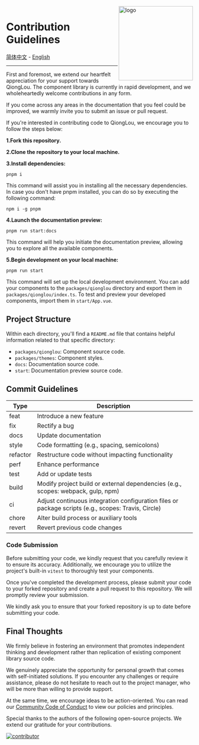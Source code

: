<img alt="logo" style="float: right;right: 0px" src="https://github.com/jsrac/qionglou/assets/57232813/27cc8391-1b7f-468c-8e53-c14494df3ae0" width="200" div align=right>

# Contribution Guidelines

[简体中文](https://github.com/Jiangxue-team/qionglou/wiki/%E8%B4%A1%E7%8C%AE%E6%8C%87%E5%8D%97) -
[English](https://github.com/Jiangxue-team/qionglou/wiki/Contribution-Guidelines)

---

First and foremost, we extend our heartfelt appreciation for your support towards QiongLou. The component library is currently in rapid development, and we wholeheartedly welcome contributions in any form.

If you come across any areas in the documentation that you feel could be improved, we warmly invite you to submit an issue or pull request.

If you're interested in contributing code to QiongLou, we encourage you to follow the steps below:

**1.Fork this repository.**

**2.Clone the repository to your local machine.**

**3.Install dependencies:**

```ssh
pnpm i
```

This command will assist you in installing all the necessary dependencies. In case you don't have pnpm installed, you can do so by executing the following command:

```ssh
npm i -g pnpm
```

**4.Launch the documentation preview:**

```ssh
pnpm run start:docs
```

This command will help you initiate the documentation preview, allowing you to explore all the available components.

**5.Begin development on your local machine:**

```ssh
pnpm run start
```

This command will set up the local development environment. You can add your components to the `packages/qionglou` directory and export them in `packages/qionglou/index.ts`. To test and preview your developed components, import them in `start/App.vue`.

## Project Structure

Within each directory, you'll find a `README.md` file that contains helpful information related to that specific directory:

- `packages/qionglou`: Component source code.
- `packages/themes`: Component styles.
- `docs`: Documentation source code.
- `start`: Documentation preview source code.

## Commit Guidelines

| Type     | Description                                                                                         |
| -------- | --------------------------------------------------------------------------------------------------- |
| feat     | Introduce a new feature                                                                             |
| fix      | Rectify a bug                                                                                       |
| docs     | Update documentation                                                                                |
| style    | Code formatting (e.g., spacing, semicolons)                                                         |
| refactor | Restructure code without impacting functionality                                                    |
| perf     | Enhance performance                                                                                 |
| test     | Add or update tests                                                                                 |
| build    | Modify project build or external dependencies (e.g., scopes: webpack, gulp, npm)                    |
| ci       | Adjust continuous integration configuration files or package scripts (e.g., scopes: Travis, Circle) |
| chore    | Alter build process or auxiliary tools                                                              |
| revert   | Revert previous code changes                                                                        |

### Code Submission

Before submitting your code, we kindly request that you carefully review it to ensure its accuracy. Additionally, we encourage you to utilize the project's built-in `vitest` to thoroughly test your components.

Once you've completed the development process, please submit your code to your forked repository and create a pull request to this repository. We will promptly review your submission.

We kindly ask you to ensure that your forked repository is up to date before submitting your code.

## Final Thoughts

We firmly believe in fostering an environment that promotes independent thinking and development rather than replication of existing component library source code.

We genuinely appreciate the opportunity for personal growth that comes with self-initiated solutions. If you encounter any challenges or require assistance, please do not hesitate to reach out to the project manager, who will be more than willing to provide support.

At the same time, we encourage ideas to be action-oriented. You can read our [Community Code of Conduct](https://github.com/Jiangxue-team/qionglou/blob/main/CODE_OF_CONDUCT.md) to view our policies and principles.

Special thanks to the authors of the following open-source projects. We extend our gratitude for your contributions.

<a href="https://github.com/Jiangxue-team/qionglou/graphs/contributors">
  <img alt="contributor" src="https://contrib.rocks/image?repo=Jiangxue-team/qionglou" />
</a>
